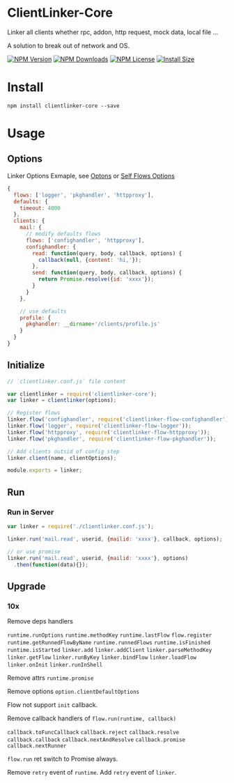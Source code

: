 ClientLinker-Core
==================

Linker all clients whether rpc, addon, http request, mock data, local file ...

A solution to break out of network and OS.

[![NPM Version][npm-image]][npm-url]
[![NPM Downloads][downloads-image]][npm-url]
[![NPM License][license-image]][npm-url]
[![Install Size][install-size-image]][install-size-url]

# Install

```shell
npm install clientlinker-core --save
```

# Usage

## Options

Linker Options Exmaple, see [Optons](https://github.com/Bacra/node-clientlinker/wiki/Linker-Options)
or [Self Flows Options](https://github.com/Bacra/node-clientlinker/wiki/Self-Flows-Options)

```javascript
{
  flows: ['logger', 'pkghandler', 'httpproxy'],
  defaults: {
    timeout: 4000
  },
  clients: {
    mail: {
      // modify defaults flows
      flows: ['confighandler', 'httpproxy'],
      confighandler: {
        read: function(query, body, callback, options) {
          callback(null, {content: 'hi,'});
        },
        send: function(query, body, callback, options) {
          return Promise.resolve({id: 'xxxx'});
        }
      }
    },

    // use defaults
    profile: {
      pkghandler: __dirname+'/clients/profile.js'
    }
  }
}
```

## Initialize

```javascript
// `clientlinker.conf.js` file content

var clientlinker = require('clientlinker-core');
var linker = clientlinker(options);

// Register flows
linker.flow('confighandler', require('clientlinker-flow-confighandler'));
linker.flow('logger', require('clientlinker-flow-logger'));
linker.flow('httpproxy', require('clientlinker-flow-httpproxy'));
linker.flow('pkghandler', require('clientlinker-flow-pkghandler'));

// Add clients outsid of config step
linker.client(name, clientOptions);

module.exports = linker;
```

## Run

### Run in Server

```javascript
var linker = require('./clientlinker.conf.js');

linker.run('mail.read', userid, {mailid: 'xxxx'}, callback, options);

// or use promise
linker.run('mail.read', userid, {mailid: 'xxxx'}, options)
  .then(function(data){});
```

## Upgrade

### 10x

Remove deps handlers

`runtime.runOptions` `runtime.methodKey` `runtime.lastFlow`
`flow.register`
`runtime.getRunnedFlowByName` `runtime.runnedFlows` `runtime.isFinished` `runtime.isStarted`
`linker.add` `linker.addClient` `linker.parseMethodKey` `linker.getFlow` `linker.runByKey` `linker.bindFlow` `linker.loadFlow`
`linker.onInit` `linker.runInShell`

Remove attrs
`runtime.promise`

Remove options
`option.clientDefaultOptions`

Flow not support `init` callback.

Remove callback handlers of `flow.run(runtime, callback)`

`callback.toFuncCallback`
`callback.reject` `callback.resolve` `callback.callback` `callback.nextAndResolve` `callback.promise` `callback.nextRunner`

`flow.run` ret switch to Promise always.

Remove `retry` event of `runtime`. Add `retry` event of `linker`.


[npm-image]: https://img.shields.io/npm/v/clientlinker-core.svg
[downloads-image]: https://img.shields.io/npm/dm/clientlinker-core.svg
[npm-url]: https://www.npmjs.org/package/clientlinker-core
[license-image]: https://img.shields.io/npm/l/clientlinker-core.svg
[install-size-url]: https://packagephobia.now.sh/result?p=clientlinker-core
[install-size-image]: https://packagephobia.now.sh/badge?p=clientlinker-core
